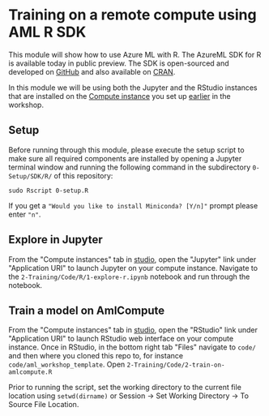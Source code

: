 <!-- #region -->
# Training on a remote compute using AML R SDK

This module will show how to use Azure ML with R. The AzureML SDK for R is available today in public preview. The SDK is open-sourced and developed on [GitHub](https://github.com/Azure/azureml-sdk-for-r) and also available on [CRAN](https://cran.r-project.org/web/packages/azuremlsdk/index.html).

In this module we will be using both the Jupyter and the RStudio instances that are installed on the [Compute instance](https://docs.microsoft.com/en-us/azure/machine-learning/concept-compute-instance) you set up [earlier](../../../1-Concepts/0-Compute/UI/README.md) in the workshop.

## Setup
Before running through this module, please execute the setup script to make sure all required components are installed by opening a Jupyter terminal window and running the following command in the subdirectory `0-Setup/SDK/R/` of this repository:

```
sudo Rscript 0-setup.R
```

If you get a `"Would you like to install Miniconda? [Y/n]"` prompt please enter `"n"`.

## Explore in Jupyter
From the "Compute instances" tab in [studio](ml.azure.com), open the "Jupyter" link under "Application URI" to launch Jupyter on your compute instance. Navigate to the `2-Training/Code/R/1-explore-r.ipynb` notebook and run through the notebook.

## Train a model on AmlCompute
From the "Compute instances" tab in [studio](ml.azure.com), open the "RStudio" link under "Application URI" to launch RStudio web interface on your compute instance. Once in RStudio, in the bottom right tab "Files" navigate to `code/` and then where you cloned this repo to, for instance `code/aml_workshop_template`. Open `2-Training/Code/2-train-on-amlcompute.R`

Prior to running the script, set the working directory to the current file location using `setwd(dirname)` or Session -> Set Working Directory -> To Source File Location.

<!-- #endregion -->
